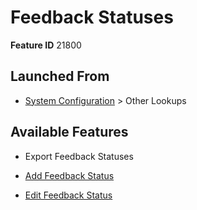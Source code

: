 # Feedback Statuses

**Feature ID** 21800

## Launched From

- [System Configuration](System%20Configuration.md) > Other Lookups

## Available Features

- Export Feedback Statuses

- [Add Feedback Status](Add%20Feedback%20Status.md)

- [Edit Feedback Status](Edit%20Feedback%20Status.md)




































































